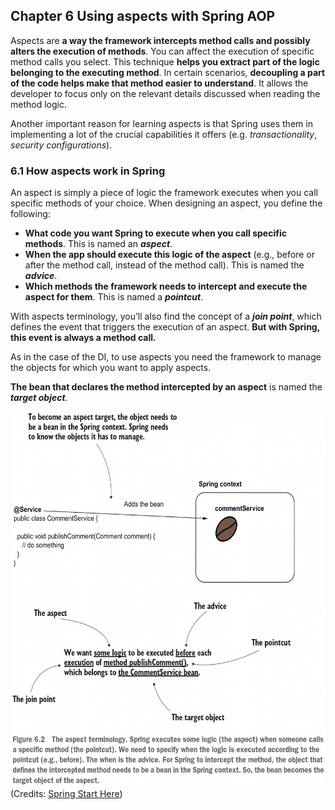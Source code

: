 ## Chapter 6 Using aspects with Spring AOP

Aspects are **a way the framework intercepts method calls and possibly alters the execution
of methods**. You can affect the execution of specific method calls you select.
This technique **helps you extract part of the logic belonging to the executing method**.
In certain scenarios, **decoupling a part of the code helps make that method easier to
understand**. It allows the developer to focus only on the relevant details discussed
when reading the method logic.

Another important reason for learning aspects is that Spring uses them in implementing
a lot of the crucial capabilities it offers (e.g. _transactionality_, _security configurations_).

### 6.1 How aspects work in Spring

An aspect is simply a piece of logic the framework executes when you call specific
methods of your choice. When designing an aspect, you define the following:
- **What code you want Spring to execute when you call specific methods**. This is
named an **_aspect_**.
- **When the app should execute this logic of the aspect** (e.g., before or after the
method call, instead of the method call). This is named the **_advice_**.
- **Which methods the framework needs to intercept and execute the aspect for
them**. This is named a **_pointcut_**.

With aspects terminology, you’ll also find the concept of a **_join point_**, which defines the
event that triggers the execution of an aspect. **But with Spring, this event is always a
method call.**

As in the case of the DI, to use aspects you need the framework
to manage the objects for which you want to apply aspects.

**The bean that declares the method intercepted by an aspect** is named the **_target object_**.

<img src="images/aspects_terminology.png" width="600" height="600" alt="">\
(Credits: [Spring Start Here](https://www.manning.com/books/spring-start-here))
